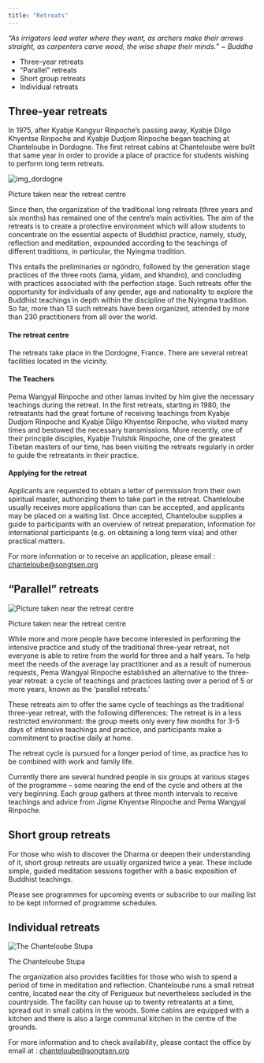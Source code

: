 ```yaml
---
title: "Retreats"
---
```


_“As irrigators lead water where they want, as archers make their arrows straight, as carpenters carve wood, the wise shape their minds.” ~ Buddha_

  * Three-year retreats 
  * “Parallel” retreats 
  * Short group retreats 
  * Individual retreats 

##  Three-year retreats 

In 1975, after Kyabje Kangyur Rinpoche’s passing away, Kyabje Dilgo Khyentse Rinpoche and Kyabje Dudjom Rinpoche began teaching at Chanteloube in Dordogne. The first retreat cabins at Chanteloube were built that same year in order to provide a place of practice for students wishing to perform long term retreats. 

![img_dordogne](/images/img_dordogne.jpg)

Picture taken near the retreat centre 

Since then, the organization of the traditional long retreats (three years and six months) has remained one of the centre’s main activities. The aim of the retreats is to create a protective environment which will allow students to concentrate on the essential aspects of Buddhist practice, namely, study, reflection and meditation, expounded according to the teachings of different traditions, in particular, the Nyingma tradition. 

This entails the preliminaries or ngöndro, followed by the generation stage practices of the three roots (lama, yidam, and khandro), and concluding with practices associated with the perfection stage. Such retreats offer the opportunity for individuals of any gender, age and nationality to explore the Buddhist teachings in depth within the discipline of the Nyingma tradition. So far, more than 13 such retreats have been organized, attended by more than 230 practitioners from all over the world. 

####  The retreat centre 

The retreats take place in the Dordogne, France. There are several retreat facilities located in the vicinity. 

####  The Teachers 

Pema Wangyal Rinpoche and other lamas invited by him give the necessary teachings during the retreat. In the first retreats, starting in 1980, the retreatants had the great fortune of receiving teachings from Kyabje Dudjom Rinpoche and Kyabje Dilgo Khyentse Rinpoche, who visited many times and bestowed the necessary transmissions. More recently, one of their principle disciples, Kyabje Trulshik Rinpoche, one of the greatest Tibetan masters of our time, has been visiting the retreats regularly in order to guide the retreatants in their practice. 

####  Applying for the retreat 

Applicants are requested to obtain a letter of permission from their own spiritual master, authorizing them to take part in the retreat. Chanteloube usually receives more applications than can be accepted, and applicants may be placed on a waiting list. Once accepted, Chanteloube supplies a guide to participants with an overview of retreat preparation, information for international participants (e.g. on obtaining a long term visa) and other practical matters. 

For more information or to receive an application, please email : [ chanteloube@songtsen.org ](mailto:chanteloube@songtsen.org)

##  “Parallel” retreats 

![Picture taken near the retreat centre](/images/img_vallee_vezere.jpg)

Picture taken near the retreat centre 

While more and more people have become interested in performing the intensive practice and study of the traditional three-year retreat, not everyone is able to retire from the world for three and a half years. To help meet the needs of the average lay practitioner and as a result of numerous requests, Pema Wangyal Rinpoche established an alternative to the three-year retreat: a cycle of teachings and practices lasting over a period of 5 or more years, known as the ‘parallel retreats.’ 

These retreats aim to offer the same cycle of teachings as the traditional three-year retreat, with the following differences: The retreat is in a less restricted environment: the group meets only every few months for 3-5 days of intensive teachings and practice, and participants make a commitment to practise daily at home. 

The retreat cycle is pursued for a longer period of time, as practice has to be combined with work and family life. 

Currently there are several hundred people in six groups at various stages of the programme – some nearing the end of the cycle and others at the very beginning. Each group gathers at three month intervals to receive teachings and advice from Jigme Khyentse Rinpoche and Pema Wangyal Rinpoche. 

##  Short group retreats 

For those who wish to discover the Dharma or deepen their understanding of it, short group retreats are usually organized twice a year. These include simple, guided meditation sessions together with a basic exposition of Buddhist teachings. 

Please see programmes for upcoming events or subscribe to our mailing list to be kept informed of programme schedules. 

##  Individual retreats 

![The Chanteloube Stupa](/images/img_stoupa_nuit.jpg)

The Chanteloube Stupa 

The organization also provides facilities for those who wish to spend a period of time in meditation and reflection. Chanteloube runs a small retreat centre, located near the city of Perigueux but nevertheless secluded in the countryside. The facility can house up to twenty retreatants at a time, spread out in small cabins in the woods. Some cabins are equipped with a kitchen and there is also a large communal kitchen in the centre of the grounds. 

For more information and to check availability, please contact the office by email at : [ chanteloube@songtsen.org ](mailto:chanteloube@songtsen.org)
